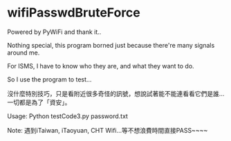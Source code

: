 # wifiPasswdBruteForce
Powered by PyWiFi and thank it..

Nothing special, this program borned just because there're many signals around me.

For ISMS, I have to know who they are, and what they want to do.

So I use the program to test...

沒什麼特別技巧，只是看附近很多奇怪的訊號，想說試著能不能連看看它們是誰…一切都是為了「資安」。

Usage:
    Python testCode3.py password.txt
    
Note:
    遇到iTaiwan, iTaoyuan, CHT Wifi…等不想浪費時間直接PASS~~~~

